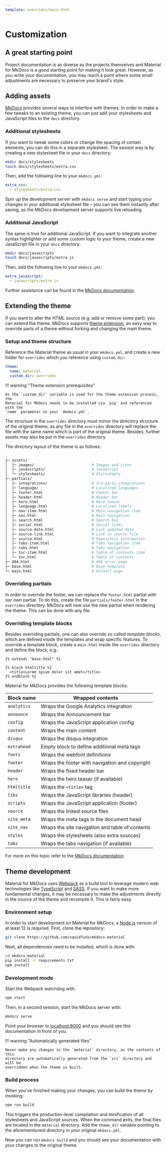 ```yaml
---
template: overrides/main.html
---
```


# Customization

## A great starting point

Project documentation is as diverse as the projects themselves and Material for
MkDocs is a good starting point for making it look great. However, as you write
your documentation, you may reach a point where some small adjustments are
necessary to preserve your brand's style.

## Adding assets

[MkDocs][1] provides several ways to interfere with themes. In order to make a
few tweaks to an existing theme, you can just add your stylesheets and
JavaScript files to the `docs` directory.

  [1]: https://www.mkdocs.org

### Additional stylesheets

If you want to tweak some colors or change the spacing of certain elements,
you can do this in a separate stylesheet. The easiest way is by creating a
new stylesheet file in your `docs` directory:

``` sh
mkdir docs/stylesheets
touch docs/stylesheets/extra.css
```

Then, add the following line to your `mkdocs.yml`:

``` yaml
extra_css:
  - stylesheets/extra.css
```

Spin up the development server with `mkdocs serve` and start typing your
changes in your additional stylesheet file – you can see them instantly after
saving, as the MkDocs development server supports live reloading.

### Additional JavaScript

The same is true for additional JavaScript. If you want to integrate another
syntax highlighter or add some custom logic to your theme, create a new
JavaScript file in your `docs` directory:

``` sh
mkdir docs/javascripts
touch docs/javascripts/extra.js
```

Then, add the following line to your `mkdocs.yml`:

``` yaml
extra_javascript:
  - javascripts/extra.js
```

Further assistance can be found in the [MkDocs documentation][2].

  [2]: https://www.mkdocs.org/user-guide/styling-your-docs/#customizing-a-theme

## Extending the theme

If you want to alter the HTML source (e.g. add or remove some part), you can
extend the theme. MkDocs supports [theme extension][3], an easy way to override
parts of a theme without forking and changing the main theme.

  [3]: https://www.mkdocs.org/user-guide/styling-your-docs/#using-the-theme-custom_dir

### Setup and theme structure

Reference the Material theme as usual in your `mkdocs.yml`, and create a
new folder for `overrides` which you reference using `custom_dir`:

``` yaml
theme:
  name: material
  custom_dir: overrides
```

!!! warning "Theme extension prerequisites"

    As the `custom_dir` variable is used for the theme extension process, the
    Material for MkDocs needs to be installed via `pip` and referenced with the
    `name` parameter in your `mkdocs.yml`.

The structure in the `overrides` directory must mirror the directory structure
of the original theme, as any file in the `overrides` directory will replace the
file with the same name which is part of the original theme. Besides, further
assets may also be put in the `overrides` directory.

The directory layout of the theme is as follows:

``` sh
.
├─ assets/
│  ├─ images/                          # Images and icons
│  ├─ javascripts/                     # JavaScript
│  └─ stylesheets/                     # Stylesheets
├─ partials/
│  ├─ integrations/                    # 3rd-party integrations
│  ├─ language/                        # Localized languages
│  ├─ footer.html                      # Footer bar
│  ├─ header.html                      # Header bar
│  ├─ hero.html                        # Hero teaser
│  ├─ language.html                    # Localized labels
│  ├─ nav-item.html                    # Main navigation item
│  ├─ nav.html                         # Main navigation
│  ├─ search.html                      # Search box
│  ├─ social.html                      # Social links
│  ├─ source-date.html                 # Last updated date
│  ├─ source-link.html                 # Link to source file
│  ├─ source.html                      # Repository information
│  ├─ tabs-item.html                   # Tabs navigation item
│  ├─ tabs.html                        # Tabs navigation
│  ├─ toc-item.html                    # Table of contents item
│  └─ toc.html                         # Table of contents
├─ 404.html                            # 404 error page
├─ base.html                           # Base template
└─ main.html                           # Default page
```

### Overriding partials

In order to override the footer, we can replace the `footer.html` partial with
our own partial. To do this, create the file `partials/footer.html` in the
`overrides` directory. MkDocs will now use the new partial when rendering the
theme. This can be done with any file.

### Overriding template blocks

Besides overriding partials, one can also override so called *template blocks*,
which are defined inside the templates and wrap specific features. To override a
template block, create a `main.html` inside the `overrides` directory and define
the block, e.g.:

``` jinja
{% extends "base.html" %}

{% block htmltitle %}
  <title>Lorem ipsum dolor sit amet</title>
{% endblock %}
```

Material for MkDocs provides the following template blocks:

| Block name   | Wrapped contents                                |
| ------------ | ----------------------------------------------- |
| `analytics`  | Wraps the Google Analytics integration          |
| `announce`   | Wraps the Announcement bar                      |
| `config`     | Wraps the JavaScript application config         |
| `content`    | Wraps the main content                          |
| `disqus`     | Wraps the disqus integration                    |
| `extrahead`  | Empty block to define additional meta tags      |
| `fonts`      | Wraps the webfont definitions                   |
| `footer`     | Wraps the footer with navigation and copyright  |
| `header`     | Wraps the fixed header bar                      |
| `hero`       | Wraps the hero teaser (if available)            |
| `htmltitle`  | Wraps the `<title>` tag                         |
| `libs`       | Wraps the JavaScript libraries (header)         |
| `scripts`    | Wraps the JavaScript application (footer)       |
| `source`     | Wraps the linked source files                   |
| `site_meta`  | Wraps the meta tags in the document head        |
| `site_nav`   | Wraps the site navigation and table of contents |
| `styles`     | Wraps the stylesheets (also extra sources)      |
| `tabs`       | Wraps the tabs navigation (if available)        |

For more on this topic refer to the [MkDocs documentation][4]

  [4]: https://www.mkdocs.org/user-guide/styling-your-docs/#overriding-template-blocks

## Theme development

Material for MkDocs uses [Webpack][5] as a build tool to leverage modern web
technologies like [TypeScript][6] and [SASS][7]. If you want to make more
fundamental changes, it may be necessary to make the adjustments directly in
the source of the theme and recompile it. This is fairly easy.

  [5]: https://webpack.js.org/
  [6]: https://www.typescriptlang.org/
  [7]: https://sass-lang.com

### Environment setup

In order to start development on Material for MkDocs, a [Node.js][8] version of
at least 12 is required. First, clone the repository:

``` sh
git clone https://github.com/squidfunk/mkdocs-material
```

Next, all dependencies need to be installed, which is done with:

``` sh
cd mkdocs-material
pip install -r requirements.txt
npm install
```

  [8]: https://nodejs.org

### Development mode

Start the Webpack watchdog with:

``` sh
npm start
```

Then, in a second session, start the MkDocs server with:

```sh
mkdocs serve
```

Point your browser to [localhost:8000][9] and you should see this documentation in front of you.

!!! warning "Automatically generated files"

    Never make any changes in the `material` directory, as the contents of this
    directory are automatically generated from the `src` directory and will be
    overridden when the theme is built.

  [9]: http://localhost:8000

### Build process

When you've finished making your changes, you can build the theme by invoking:

``` sh
npm run build
```

This triggers the production-level compilation and minification of all
stylesheets and JavaScript sources. When the command exits, the final files are
located in the `material` directory. Add the `theme_dir` variable pointing to
the aforementioned directory in your original `mkdocs.yml`.

Now you can run `mkdocs build` and you should see your documentation with your
changes to the original theme.
